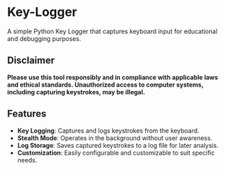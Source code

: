 # Key-Logger

A simple Python Key Logger that captures keyboard input for educational and debugging purposes.

## Disclaimer

**Please use this tool responsibly and in compliance with applicable laws and ethical standards. Unauthorized access to computer systems, including capturing keystrokes, may be illegal.**

## Features

- **Key Logging**: Captures and logs keystrokes from the keyboard.
- **Stealth Mode**: Operates in the background without user awareness.
- **Log Storage**: Saves captured keystrokes to a log file for later analysis.
- **Customization**: Easily configurable and customizable to suit specific needs.
